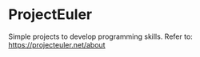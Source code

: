 # ProjectEuler
Simple projects to develop programming skills. Refer to: https://projecteuler.net/about
